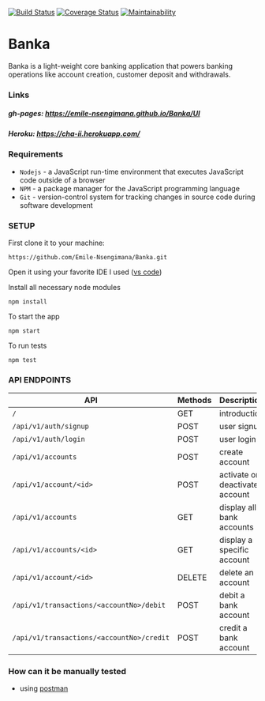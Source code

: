 [![Build Status](https://travis-ci.com/Emile-Nsengimana/Banka.svg?branch=develop)](https://travis-ci.com/Emile-Nsengimana/Banka) [![Coverage Status](https://coveralls.io/repos/github/Emile-Nsengimana/Banka/badge.svg?branch=develop)](https://coveralls.io/github/Emile-Nsengimana/Banka?branch=develop) [![Maintainability](https://api.codeclimate.com/v1/badges/260f0480811e5684daac/maintainability)](https://codeclimate.com/github/Emile-Nsengimana/Banka/maintainability)
# Banka 
Banka is a light-weight core banking application that powers banking operations like account
creation, customer deposit and withdrawals.
### Links
##### gh-pages: https://emile-nsengimana.github.io/Banka/UI
##### Heroku: https://cha-ii.herokuapp.com/
### Requirements

- `Nodejs` - a JavaScript run-time environment that executes JavaScript code outside of a browser
- `NPM` - a package manager for the JavaScript programming language
- `Git` - version-control system for tracking changes in source code during software development
### SETUP
First clone it to your machine:
```
https://github.com/Emile-Nsengimana/Banka.git
```
Open it using your favorite IDE
I used ([vs code](https://code.visualstudio.com/download))

Install all necessary node modules
```
npm install
```
To start the app
```
npm start
```
To run tests
```
npm test
```

### API ENDPOINTS
| API | Methods  | Description  |
| ------- | --- | --- |
`/` | GET | introduction |
| `/api/v1/auth/signup` | POST | user signup |
| `/api/v1/auth/login` | POST | user login |
| `/api/v1/accounts` | POST | create account |
| `/api/v1/account/<id>` | POST | activate or deactivate account |
| `/api/v1/accounts` | GET | display all bank accounts |
| `/api/v1/accounts/<id>` | GET | display a specific account |
| `/api/v1/account/<id>` | DELETE | delete an account |
| `/api/v1/transactions/<accountNo>/debit` | POST | debit a bank account |
| `/api/v1/transactions/<accountNo>/credit` | POST | credit a bank account |
### How can it be manually tested
- using [postman](https://www.getpostman.com/downloads/)
